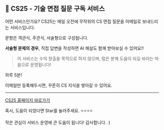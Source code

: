 ## 📨 CS25 - 기술 면접 질문 구독 서비스
어떤 서비스인가요?
CS25는 매일 오전에 무작위의 CS 면접 질문을 이메일로 보내드리는 서비스입니다.

문항은 객관식, 주관식, 서술형으로 구성됩니다.

**서술형 문제의 경우**, 직접 답변을 작성하면 AI 해설도 함께 받아보실 수 있어요!!
> 이 서비스는 수익 창출을 목적으로 하지 않으며, 많은 분께 도움이 되길 바라는 마음으로 운영됩니다!

하루 5분!

이메일만 등록해두시면, 꾸준히 CS 지식을 쌓아갈 수 있어요.

---

[CS25 홈페이지 바로가기](https://cs25.co.kr/)

혹시, 도움이 되었다면 Star를 눌러주세요. ⭐️⭐️⭐️⭐

작은 관심이 서비스 운영에 큰 도움이 됩니다! 감사합니다. :)
